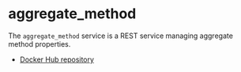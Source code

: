 # aggregate_method
The `aggregate_method` service is a REST service managing aggregate method properties.

- [Docker Hub repository](https://hub.docker.com/r/pcraster/emis_aggregate_method/)

